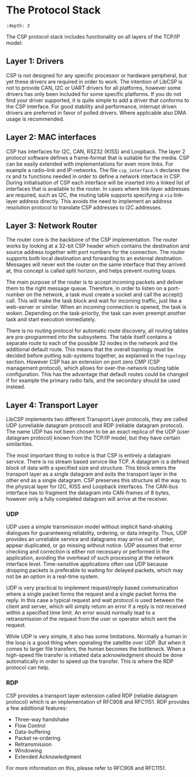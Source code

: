 # The Protocol Stack

```{contents}
:depth: 3
```

The CSP protocol stack includes functionality on all layers of the
TCP/IP model:

## Layer 1: Drivers

CSP is not designed for any specific processor or hardware peripheral,
but yet these drivers are required in order to work. The intention of
LibCSP is not to provide CAN, I2C or UART drivers for all platforms,
however some drivers has only been included for some specific platforms.
If you do not find your driver supported, it is quite simple to add a
driver that conforms to the CSP interface. For good stability and
performance, interrupt driven drivers are preferred in favor of polled
drivers. Where applicable also DMA usage is recommended.

## Layer 2: MAC interfaces

CSP has interfaces for I2C, CAN, RS232 (KISS) and Loopback. The layer 2
protocol software defines a frame-format that is suitable for the media.
CSP can be easily extended with implementations for even more links. For
example a radio-link and IP-networks. The file
`csp_interface.h` declares the rx and tx
functions needed in order to define a network interface in CSP. During
initialisation of CSP each interface will be inserted into a linked list
of interfaces that is available to the router. In cases where link-layer
addresses are required, such as I2C, the routing table supports
specifying a `via` link-layer address
directly. This avoids the need to implement an address resolution
protocol to translate CSP addresses to I2C addresses.

## Layer 3: Network Router

The router core is the backbone of the CSP implementation. The router
works by looking at a 32-bit CSP header which contains the destination
and source address together with port numbers for the connection. The
router supports both local destination and forwarding to an external
destination. Messages will never exit the router on the same interface
that they arrived at, this concept is called split horizon, and helps
prevent routing loops.

The main purpose of the router is to accept incoming packets and deliver
them to the right message queue. Therefore, in order to listen on a
port-number on the network, a task must create a socket and call the
accept() call. This will make the task block and wait for incoming
traffic, just like a web-server or similar. When an incoming connection
is opened, the task is woken. Depending on the task-priority, the task
can even preempt another task and start execution immediately.

There is no routing protocol for automatic route discovery, all routing
tables are pre-programmed into the subsystems. The table itself contains
a separate route to each of the possible 32 nodes in the network and the
additional default route. This means that the overall topology must be
decided before putting sub-systems together, as explained in the
`topology` section. However CSP has an extension on port zero CMP (CSP
management protocol), which allows for over-the-network routing table
configuration. This has the advantage that default routes could be
changed if for example the primary radio fails, and the secondary should
be used instead.

## Layer 4: Transport Layer

LibCSP implements two different Transport Layer protocols, they are
called UDP (unreliable datagram protocol) and RDP (reliable datagram
protocol). The name UDP has not been chosen to be an exact replica of
the UDP (user datagram protocol) known from the TCP/IP model, but they
have certain similarities.

The most important thing to notice is that CSP is entirely a datagram
service. There is no stream based service like TCP. A datagram is a
defined block of data with a specified size and structure. This block
enters the transport layer as a single datagram and exits the transport
layer in the other end as a single datagram. CSP preserves this
structure all the way to the physical layer for I2C, KISS and Loopback
interfaces. The CAN-bus interface has to fragment the datagram into
CAN-frames of 8 bytes, however only a fully completed datagram will
arrive at the receiver.

### UDP

UDP uses a simple transmission model without implicit hand-shaking
dialogues for guaranteeing reliability, ordering, or data integrity.
Thus, UDP provides an unreliable service and datagrams may arrive out of
order, appear duplicated, or go missing without notice. UDP assumes that
error checking and correction is either not necessary or performed in
the application, avoiding the overhead of such processing at the network
interface level. Time-sensitive applications often use UDP because
dropping packets is preferable to waiting for delayed packets, which may
not be an option in a real-time system.

UDP is very practical to implement request/reply based communication
where a single packet forms the request and a single packet forms the
reply. In this case a typical request and wait protocol is used between
the client and server, which will simply return an error if a reply is
not received within a specified time limit. An error would normally lead
to a retransmission of the request from the user or operator which sent
the request.

While UDP is very simple, it also has some limitations. Normally a human
in the loop is a good thing when operating the satellite over UDP. But
when it comes to larger file transfers, the human becomes the
bottleneck. When a high-speed file transfer is initiated data
acknowledgment should be done automatically in order to speed up the
transfer. This is where the RDP protocol can help.

### RDP

CSP provides a transport layer extension called RDP (reliable datagram
protocol) which is an implementation of RFC908 and RFC1151. RDP provides
a few additional features:

  - Three-way handshake
  - Flow Control
  - Data-buffering
  - Packet re-ordering
  - Retransmission
  - Windowing
  - Extended Acknowledgment

For more information on this, please refer to RFC908 and RFC1151.
